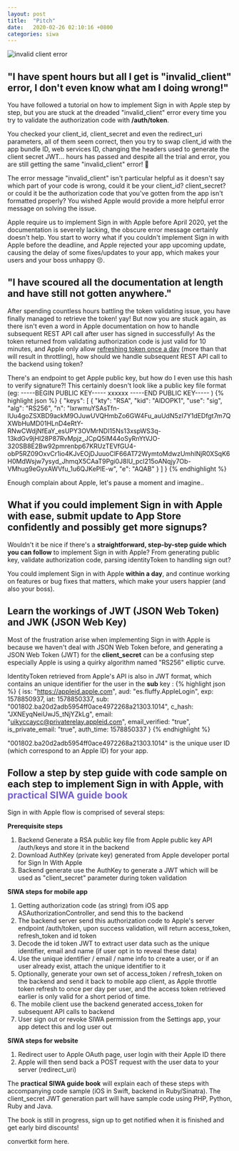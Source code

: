 ```yaml
---
layout: post
title:  "Pitch"
date:   2020-02-26 02:10:16 +0800
categories: siwa
---
```


<img srcset="
  /assets/error_client.png 1x, 
  /assets/error_client@2x.png 2x
" alt="invalid client error">

## "I have spent hours but all I get is "invalid_client" error,  I don't even know what am I doing wrong!"

You have followed a tutorial on how to implement Sign in with Apple step by step, but you are stuck at the dreaded "invalid_client" error every time you try to validate the authorization code with **/auth/token**. 

You checked your client_id, client_secret and even the redirect_uri parameters, all of them seem correct, then you try to swap client_id with the app bundle ID, web services ID, changing the headers used to generate the client secret JWT... hours has passed and despite all the trial and error, you are still getting the same "invalid_client" error! 🤬

The error message "invalid_client" isn't particular helpful as it doesn't say which part of your code is wrong, could it be your client_id? client_secret? or could it be the authorization code that you've gotten from the app isn't formatted properly? You wished Apple would provide a more helpful error message on solving the issue.

Apple require us to implement Sign in with Apple before April 2020, yet the documentation is severely lacking, the obscure error message certainly doesn't help. You start to worry what if you couldn't implement Sign in with Apple before the deadline, and Apple rejected your app upcoming update, causing the delay of some fixes/updates to your app, which makes your users and your boss unhappy 😣.

## "I have scoured all the documentation at length and have still not gotten anywhere."

After spending countless hours battling the token validating issue, you have finally managed to retrieve the token! yay! But now you are stuck again, as
there isn't even a word in Apple documentation on how to handle subsequent REST API call after user has signed in successfully! As the token returned from validating authorization code is just valid for 10 minutes, and Apple only allow [refreshing token once a day](https://developer.apple.com/documentation/signinwithapplerestapi/verifying_a_user) (more than that will result in throttling), how should we handle subsequent REST API call to the backend using token? 

There's an endpoint to get Apple public key, but how do I even use this hash to verify signature?! This certainly doesn't look like a public key file format (eg: -----BEGIN PUBLIC KEY-----  xxxxxx -----END PUBLIC KEY----- )
{% highlight json %}
{
  "keys": [
    {
      "kty": "RSA",
      "kid": "AIDOPK1",
      "use": "sig",
      "alg": "RS256",
      "n": "lxrwmuYSAsTfn-lUu4goZSXBD9ackM9OJuwUVQHmbZo6GW4Fu_auUdN5zI7Y1dEDfgt7m7QXWbHuMD01HLnD4eRtY-RNwCWdjNfEaY_esUPY3OVMrNDI15Ns13xspWS3q-13kdGv9jHI28P87RvMpjz_JCpQ5IM44oSyRnYtVJO-320SB8E2Bw92pmrenbp67KRUzTEVfGU4-obP5RZ09OxvCr1io4KJvEOjDJuuoClF66AT72WymtoMdwzUmhINjR0XSqK6H0MdWsjw7ysyd_JhmqX5CAaT9Pgi0J8lU_pcl215oANqjy7Ob-VMhug9eGyxAWVfu_1u6QJKePlE-w",
      "e": "AQAB"
    }
  ]
}
{% endhighlight %}

Enough complain about Apple, let's pause a moment and imagine..

## What if you could implement Sign in with Apple with ease, submit update to App Store confidently and possibly get more signups?

Wouldn't it be nice if there's a **straightforward, step-by-step guide which you can follow** to implement Sign in with Apple? From generating public key, validate authorization code, parsing identityToken to handling sign out?

You could implement Sign in with Apple **within a day**, and continue working on features or bug fixes that matters, which make your users happier (and also your boss).

## Learn the workings of JWT (JSON Web Token) and JWK (JSON Web Key)
Most of the frustration arise when implementing Sign in with Apple is because we haven't deal with JSON Web Token before, and generating a JSON Web Token (JWT) for the **client_secret** can be a confusing step especially Apple is using a quirky algorithm named "RS256" elliptic curve.

IdentityToken retrieved from Apple's API is also in JWT format, which contains an unique identifier for the user in the **sub** key : 
{% highlight json %}
{
  iss: "https://appleid.apple.com",
  aud: "es.fluffy.AppleLogin",
  exp: 1578850937,
  iat: 1578850337,
  sub: "001802.ba20d2adb5954ff0ace4972268a21303.1014",
  c_hash: "JXNEyqNeiUwJ5_tNjYZkLg",
  email: "uikyccaycc@privaterelay.appleid.com",
  email_verified: "true",
  is_private_email: "true",
  auth_time: 1578850337
}
{% endhighlight %}

"001802.ba20d2adb5954ff0ace4972268a21303.1014" is the unique user ID (which correspond to an Apple ID) for your app.

<h2>Follow a step by step guide with code sample on each step to implement Sign in with Apple, with <span style="color: #7560D0;">practical SIWA guide book</span></h2> 

Sign in with Apple flow is comprised of several steps:

**Prerequisite steps**
1. Backend Generate a RSA public key file from Apple public key API /auth/keys and store it in the backend
2. Download AuthKey (private key) generated from Apple developer portal for Sign In With Apple
3. Backend generate use the AuthKey to generate a JWT which will be used as "client_secret" parameter during token validation

**SIWA steps for mobile app**
1. Getting authorization code (as string) from iOS app ASAuthorizationController, and send this to the backend
2. The backend server send this authorization code to Apple's server endpoint /auth/token, upon success validation, will return access_token, refresh_token and id token
3. Decode the id token JWT to extract user data such as the unique identifier, email and name (if user opt in to reveal these data)
4. Use the unique identifier / email / name info to create a user, or if an user already exist, attach the unique identifier to it
5. Optionally, generate your own set of access_token / refresh_token on the backend and send it back to mobile app client, as Apple throttle token refresh to once per day per user, and the access token retrieved earlier is only valid for a short period of time.
6. The mobile client use the backend generated access_token for subsequent API calls to backend
7. User sign out or revoke SIWA permission from the Settings app, your app detect this and log user out

**SIWA steps for website**
1. Redirect user to Apple OAuth page, user login with their Apple ID there
2. Apple will then send back a POST request with the user data to your server (redirect_uri)


The **practical SIWA guide book** will explain each of these steps with accompanying code sample (iOS in Swift, backend in Ruby/Sinatra). The client_secret JWT generation part will have sample code using PHP, Python, Ruby and Java.


The book is still in progress, sign up to get notified when it is finished and get early bird discounts!

convertkit form here.




